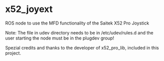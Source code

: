 x52_joyext
==========

ROS node to use the MFD functionality of the Saitek X52 Pro Joystick

Note: The file in udev directory needs to be in /etc/udev/rules.d and
the user starting the node must be in the plugdev group!

Spezial credits and thanks to the developer of x52_pro_lib, included in this project.